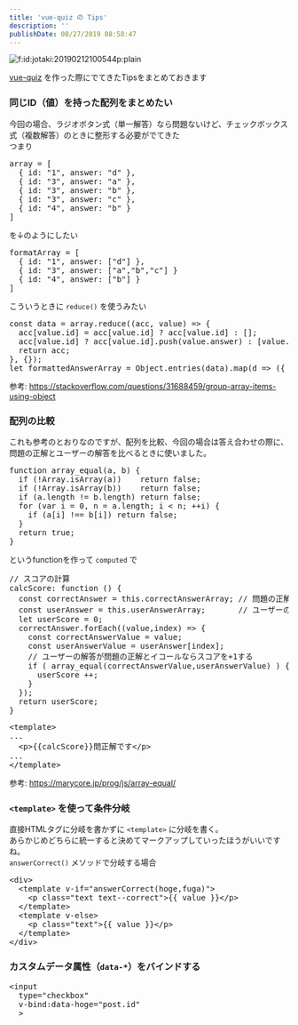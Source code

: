 ```yaml
---
title: 'vue-quiz の Tips'
description: ''
publishDate: 08/27/2019 08:58:47
---
```


<p><span itemscope itemtype="http://schema.org/Photograph"><img src="/images/hatena/20190212100544.png" alt="f:id:jotaki:20190212100544p:plain" title="f:id:jotaki:20190212100544p:plain" class="hatena-fotolife" itemprop="image"></span></p>

<p><a href="https://jtk.hatenablog.com/entry/2019/08/25/115918">vue-quiz</a> を作った際にでてきたTipsをまとめておきます</p>

<h3>同じID（値）を持った配列をまとめたい</h3>

<p>今回の場合、ラジオボタン式（単一解答）なら問題ないけど、チェックボックス式（複数解答）のときに整形する必要がでてきた<br/>
つまり</p>

<pre class="code lang-javascript" data-lang="javascript" data-unlink>array = <span class="synIdentifier">[</span>
  <span class="synIdentifier">{</span> id: <span class="synConstant">&quot;1&quot;</span>, answer: <span class="synConstant">&quot;d&quot;</span> <span class="synIdentifier">}</span>,
  <span class="synIdentifier">{</span> id: <span class="synConstant">&quot;3&quot;</span>, answer: <span class="synConstant">&quot;a&quot;</span> <span class="synIdentifier">}</span>,
  <span class="synIdentifier">{</span> id: <span class="synConstant">&quot;3&quot;</span>, answer: <span class="synConstant">&quot;b&quot;</span> <span class="synIdentifier">}</span>,
  <span class="synIdentifier">{</span> id: <span class="synConstant">&quot;3&quot;</span>, answer: <span class="synConstant">&quot;c&quot;</span> <span class="synIdentifier">}</span>,
  <span class="synIdentifier">{</span> id: <span class="synConstant">&quot;4&quot;</span>, answer: <span class="synConstant">&quot;b&quot;</span> <span class="synIdentifier">}</span>
<span class="synIdentifier">]</span>
</pre>

<p>を↓のようにしたい</p>

<pre class="code lang-javascript" data-lang="javascript" data-unlink>formatArray = <span class="synIdentifier">[</span>
  <span class="synIdentifier">{</span> id: <span class="synConstant">&quot;1&quot;</span>, answer: <span class="synIdentifier">[</span><span class="synConstant">&quot;d&quot;</span><span class="synIdentifier">]</span> <span class="synIdentifier">}</span>,
  <span class="synIdentifier">{</span> id: <span class="synConstant">&quot;3&quot;</span>, answer: <span class="synIdentifier">[</span><span class="synConstant">&quot;a&quot;</span>,<span class="synConstant">&quot;b&quot;</span>,<span class="synConstant">&quot;c&quot;</span><span class="synIdentifier">]</span> <span class="synIdentifier">}</span>
  <span class="synIdentifier">{</span> id: <span class="synConstant">&quot;4&quot;</span>, answer: <span class="synIdentifier">[</span><span class="synConstant">&quot;b&quot;</span><span class="synIdentifier">]</span> <span class="synIdentifier">}</span>
<span class="synIdentifier">]</span>
</pre>

<p>こういうときに <code>reduce()</code> を使うみたい</p>

<pre class="code lang-javascript" data-lang="javascript" data-unlink><span class="synStatement">const</span> data = array.reduce((acc, value) =&gt; <span class="synIdentifier">{</span>
  acc<span class="synIdentifier">[</span>value.id<span class="synIdentifier">]</span> = acc<span class="synIdentifier">[</span>value.id<span class="synIdentifier">]</span> ? acc<span class="synIdentifier">[</span>value.id<span class="synIdentifier">]</span> : <span class="synIdentifier">[]</span>;
  acc<span class="synIdentifier">[</span>value.id<span class="synIdentifier">]</span> ? acc<span class="synIdentifier">[</span>value.id<span class="synIdentifier">]</span>.push(value.answer) : <span class="synIdentifier">[</span>value.answer<span class="synIdentifier">]</span>;
  <span class="synStatement">return</span> acc;
<span class="synIdentifier">}</span>, <span class="synIdentifier">{}</span>);
<span class="synIdentifier">let</span> formattedAnswerArray = <span class="synType">Object</span>.entries(data).map(d =&gt; (<span class="synIdentifier">{</span> id: d<span class="synIdentifier">[</span>0<span class="synIdentifier">]</span>, answer: d<span class="synIdentifier">[</span>1<span class="synIdentifier">]</span> <span class="synIdentifier">}</span>) );
</pre>

<p>参考: <a href="https://stackoverflow.com/questions/31688459/group-array-items-using-object">https://stackoverflow.com/questions/31688459/group-array-items-using-object</a></p>

<h3>配列の比較</h3>

<p>これも参考のとおりなのですが、配列を比較、今回の場合は答え合わせの際に、問題の正解とユーザーの解答を比べるときに使いました。</p>

<pre class="code lang-javascript" data-lang="javascript" data-unlink><span class="synIdentifier">function</span> array_equal(a, b) <span class="synIdentifier">{</span>
  <span class="synStatement">if</span> (!<span class="synType">Array</span>.isArray(a))    <span class="synStatement">return</span> <span class="synConstant">false</span>;
  <span class="synStatement">if</span> (!<span class="synType">Array</span>.isArray(b))    <span class="synStatement">return</span> <span class="synConstant">false</span>;
  <span class="synStatement">if</span> (a.length != b.length) <span class="synStatement">return</span> <span class="synConstant">false</span>;
  <span class="synStatement">for</span> (<span class="synIdentifier">var</span> i = 0, n = a.length; i &lt; n; ++i) <span class="synIdentifier">{</span>
    <span class="synStatement">if</span> (a<span class="synIdentifier">[</span>i<span class="synIdentifier">]</span> !== b<span class="synIdentifier">[</span>i<span class="synIdentifier">]</span>) <span class="synStatement">return</span> <span class="synConstant">false</span>;
  <span class="synIdentifier">}</span>
  <span class="synStatement">return</span> <span class="synConstant">true</span>;
<span class="synIdentifier">}</span>
</pre>

<p>というfunctionを作って <code>computed</code> で</p>

<pre class="code lang-javascript" data-lang="javascript" data-unlink><span class="synComment">// スコアの計算</span>
calcScore: <span class="synIdentifier">function</span> () <span class="synIdentifier">{</span>
  <span class="synStatement">const</span> correctAnswer = <span class="synIdentifier">this</span>.correctAnswerArray; <span class="synComment">// 問題の正解</span>
  <span class="synStatement">const</span> userAnswer = <span class="synIdentifier">this</span>.userAnswerArray;       <span class="synComment">// ユーザーの解答</span>
  <span class="synIdentifier">let</span> userScore = 0;
  correctAnswer.forEach((value,index) =&gt; <span class="synIdentifier">{</span>
    <span class="synStatement">const</span> correctAnswerValue = value;
    <span class="synStatement">const</span> userAnswerValue = userAnswer<span class="synIdentifier">[</span>index<span class="synIdentifier">]</span>;
    <span class="synComment">// ユーザーの解答が問題の正解とイコールならスコアを+1する</span>
    <span class="synStatement">if</span> ( array_equal(correctAnswerValue,userAnswerValue) ) <span class="synIdentifier">{</span>
      userScore ++;
    <span class="synIdentifier">}</span>
  <span class="synIdentifier">}</span>);
  <span class="synStatement">return</span> userScore;
<span class="synIdentifier">}</span>
</pre>

<pre class="code lang-html" data-lang="html" data-unlink><span class="synIdentifier">&lt;</span><span class="synStatement">template</span><span class="synIdentifier">&gt;</span>
...
  <span class="synIdentifier">&lt;</span><span class="synStatement">p</span><span class="synIdentifier">&gt;</span>{{calcScore}}問正解です<span class="synIdentifier">&lt;/</span><span class="synStatement">p</span><span class="synIdentifier">&gt;</span>
...
<span class="synIdentifier">&lt;/</span><span class="synStatement">template</span><span class="synIdentifier">&gt;</span>
</pre>

<p>参考: <a href="https://marycore.jp/prog/js/array-equal/">https://marycore.jp/prog/js/array-equal/</a></p>

<h3><code>&lt;template&gt;</code> を使って条件分岐</h3>

<p>直接HTMLタグに分岐を書かずに <code>&lt;template&gt;</code> に分岐を書く。<br/>
あらかじめどちらに統一すると決めてマークアップしていったほうがいいですね。<br/>
<code>answerCorrect()</code> メソッドで分岐する場合</p>

<pre class="code lang-html" data-lang="html" data-unlink><span class="synIdentifier">&lt;</span><span class="synStatement">div</span><span class="synIdentifier">&gt;</span>
  <span class="synIdentifier">&lt;</span><span class="synStatement">template</span><span class="synIdentifier"> v-if=</span><span class="synConstant">&quot;answerCorrect(hoge,fuga)&quot;</span><span class="synIdentifier">&gt;</span>
    <span class="synIdentifier">&lt;</span><span class="synStatement">p</span><span class="synIdentifier"> </span><span class="synType">class</span><span class="synIdentifier">=</span><span class="synConstant">&quot;text text--correct&quot;</span><span class="synIdentifier">&gt;</span>{{ value }}<span class="synIdentifier">&lt;/</span><span class="synStatement">p</span><span class="synIdentifier">&gt;</span>
  <span class="synIdentifier">&lt;/</span><span class="synStatement">template</span><span class="synIdentifier">&gt;</span>
  <span class="synIdentifier">&lt;</span><span class="synStatement">template</span><span class="synIdentifier"> v-else&gt;</span>
    <span class="synIdentifier">&lt;</span><span class="synStatement">p</span><span class="synIdentifier"> </span><span class="synType">class</span><span class="synIdentifier">=</span><span class="synConstant">&quot;text&quot;</span><span class="synIdentifier">&gt;</span>{{ value }}<span class="synIdentifier">&lt;/</span><span class="synStatement">p</span><span class="synIdentifier">&gt;</span>
  <span class="synIdentifier">&lt;/</span><span class="synStatement">template</span><span class="synIdentifier">&gt;</span>
<span class="synIdentifier">&lt;/</span><span class="synStatement">div</span><span class="synIdentifier">&gt;</span>
</pre>

<h3>カスタムデータ属性（<code>data-*</code>）をバインドする</h3>

<pre class="code lang-html" data-lang="html" data-unlink><span class="synIdentifier">&lt;</span><span class="synStatement">input</span>
<span class="synIdentifier">  </span><span class="synType">type</span><span class="synIdentifier">=</span><span class="synConstant">&quot;checkbox&quot;</span>
<span class="synIdentifier">  v-bind:</span><span class="synType">data</span><span class="synIdentifier">-hoge=</span><span class="synConstant">&quot;post.id&quot;</span>
<span class="synIdentifier">  &gt;</span>
</pre>

